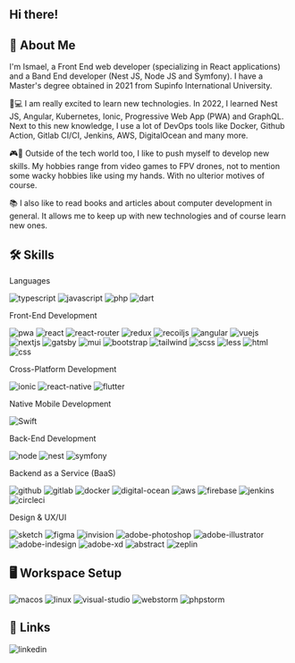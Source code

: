 Hi there!
---


🚀 About Me
---
I'm Ismael, a Front End web developer (specializing in React applications) and a Band End developer (Nest JS, Node JS and Symfony). I have a Master's degree obtained in 2021 from Supinfo International University.

👨💻 I am really excited to learn new technologies. In 2022, I learned Nest JS, Angular, Kubernetes, Ionic, Progressive Web App (PWA) and GraphQL. Next to this new knowledge, I use a lot of DevOps tools like Docker, Github Action, Gitlab CI/CI, Jenkins, AWS, DigitalOcean and many more.

🎮🚁 Outside of the tech world too, I like to push myself to develop new skills. My hobbies range from video games to FPV drones, not to mention some wacky hobbies like using my hands. With no ulterior motives of course.

📚 I also like to read books and articles about computer development in general. It allows me to keep up with new technologies and of course learn new ones.

🛠️ Skills
---

Languages

![typescript](https://img.shields.io/badge/TypeScript-3178C6?style=for-the-badge&logo=TypeScript&logoColor=white)
![javascript](https://img.shields.io/badge/JavaScript-F7DF1E?style=for-the-badge&logo=JavaScript&logoColor=white)
![php](https://img.shields.io/badge/PHP-777BB4?style=for-the-badge&logo=PHP&logoColor=white)
![dart](https://img.shields.io/badge/Dart-0175C2?style=for-the-badge&logo=Dart&logoColor=white)

Front-End Development

![pwa](https://img.shields.io/badge/PWA-5A0FC8?style=for-the-badge&logo=PWA&logoColor=white)
![react](https://img.shields.io/badge/React-61DAFB?style=for-the-badge&logo=React&logoColor=white)
![react-router](https://img.shields.io/badge/React&nbsp;router-CA4245?style=for-the-badge&logo=React-Router&logoColor=white)
![redux](https://img.shields.io/badge/Redux-764ABC?style=for-the-badge&logo=Redux&logoColor=white)
![recoiljs](https://img.shields.io/badge/RecoilJS-0075EB?style=for-the-badge&logo=RecoilJS&logoColor=white)
![angular](https://img.shields.io/badge/Angular-DD0031?style=for-the-badge&logo=Angular&logoColor=white)
![vuejs](https://img.shields.io/badge/Vue.js-4FC08D?style=for-the-badge&logo=Vue.js&logoColor=white)
![nextjs](https://img.shields.io/badge/Next.js-000000?style=for-the-badge&logo=Next.js&logoColor=white)
![gatsby](https://img.shields.io/badge/Gatsby-663399?style=for-the-badge&logo=Gatsby&logoColor=white)
![mui](https://img.shields.io/badge/MUI-007FFF?style=for-the-badge&logo=MUI&logoColor=white)
![bootstrap](https://img.shields.io/badge/Bootstrap-7952B3?style=for-the-badge&logo=Bootstrap&logoColor=white)
![tailwind](https://img.shields.io/badge/Tailwind-06B6D4?style=for-the-badge&logo=Tailwind-css&logoColor=white)
![scss](https://img.shields.io/badge/SCSS-CC6699?style=for-the-badge&logo=SASS&logoColor=white)
![less](https://img.shields.io/badge/Less-1D365D?style=for-the-badge&logo=Less&logoColor=white)
![html](https://img.shields.io/badge/HTML-E34F26?style=for-the-badge&logo=HTML&logoColor=white)
![css](https://img.shields.io/badge/CSS-1572B6?style=for-the-badge&logo=CSS&logoColor=white)

Cross-Platform Development

![ionic](https://img.shields.io/badge/Ionic-3880FF?style=for-the-badge&logo=Ionic&logoColor=white)
![react-native](https://img.shields.io/badge/React&nbsp;Native-3880FF?style=for-the-badge&logo=React&logoColor=white)
![flutter](https://img.shields.io/badge/Flutter-02569B?style=for-the-badge&logo=Flutter&logoColor=white)

Native Mobile Development

![Swift](https://img.shields.io/badge/Swift-F05138?style=for-the-badge&logo=Swift&logoColor=white)

Back-End Development

![node](https://img.shields.io/badge/Node-339933?style=for-the-badge&logo=Node&logoColor=white)
![nest](https://img.shields.io/badge/Nest-E0234E?style=for-the-badge&logo=NestJS&logoColor=white)
![symfony](https://img.shields.io/badge/Symfony-000000?style=for-the-badge&logo=Symfony&logoColor=white)

Backend as a Service (BaaS)

![github](https://img.shields.io/badge/GitHub-181717?style=for-the-badge&logo=GitHub&logoColor=white)
![gitlab](https://img.shields.io/badge/Gitlab-FC6D26?style=for-the-badge&logo=Gitlab&logoColor=white)
![docker](https://img.shields.io/badge/Docker-2496ED?style=for-the-badge&logo=Docker&logoColor=white)
![digital-ocean](https://img.shields.io/badge/DigitalOcean-0080FF?style=for-the-badge&logo=DigitalOcean&logoColor=white)
![aws](https://img.shields.io/badge/AWS-FF9900?style=for-the-badge&logo=Amazon&logoColor=white)
![firebase](https://img.shields.io/badge/Firebase-FFCA28?style=for-the-badge&logo=Firebase&logoColor=white)
![jenkins](https://img.shields.io/badge/Jenkins-D24939?style=for-the-badge&logo=Jenkins&logoColor=white)
![circleci](https://img.shields.io/badge/CircleCI-343434?style=for-the-badge&logo=CircleCI&logoColor=white)

Design & UX/UI

![sketch](https://img.shields.io/badge/Sketch-F7B500?style=for-the-badge&logo=Sketch&logoColor=white)
![figma](https://img.shields.io/badge/Figma-F24E1E?style=for-the-badge&logo=Figma&logoColor=white)
![invision](https://img.shields.io/badge/InVision-FF3366?style=for-the-badge&logo=InVision&logoColor=white)
![adobe-photoshop](https://img.shields.io/badge/Adobe&nbsp;Photoshop-31A8FF?style=for-the-badge&logo=Adobe-Photoshop&logoColor=white)
![adobe-illustrator](https://img.shields.io/badge/Adobe&nbsp;Illustrator-FF9A00?style=for-the-badge&logo=Adobe-Illustrator&logoColor=white)
![adobe-indesign](https://img.shields.io/badge/Adobe&nbsp;InDesign-FF3366?style=for-the-badge&logo=Adobe-InDesign&logoColor=white)
![adobe-xd](https://img.shields.io/badge/Adobe&nbsp;XD-FF61F6?style=for-the-badge&logo=Adobe-XD&logoColor=white)
![abstract](https://img.shields.io/badge/Abstract-191A1B?style=for-the-badge&logo=Abstract&logoColor=white)
![zeplin](https://img.shields.io/badge/Zeplin-FF9900?style=for-the-badge&logo=Zeplin&logoColor=white)

🖥️ Workspace Setup
---
![macos](https://img.shields.io/badge/macOS-000000?style=for-the-badge&logo=macOS&logoColor=white)
![linux](https://img.shields.io/badge/Linux-FCC624?style=for-the-badge&logo=Linux&logoColor=white)
![visual-studio](https://img.shields.io/badge/Visual&nbsp;Studio&nbsp;Code-007ACC?style=for-the-badge&logo=Visual-Studio&logoColor=white)
![webstorm](https://img.shields.io/badge/WebStorm-000000?style=for-the-badge&logo=WebStorm&logoColor=white)
![phpstorm](https://img.shields.io/badge/PHPStorm-000000?style=for-the-badge&logo=PHPStorm&logoColor=white)

🔗 Links
---
![linkedin](https://img.shields.io/badge/LinkedIn-0A66C2?style=for-the-badge&logo=LinkedIn&logoColor=white)
